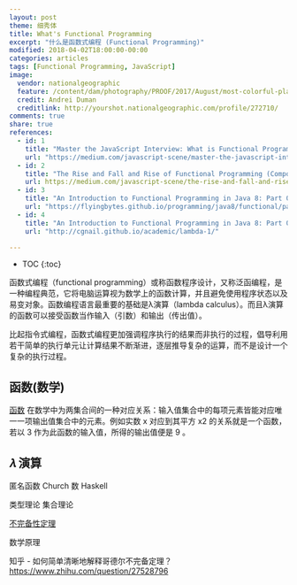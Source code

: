 ```yaml
---
layout: post
theme: 细秀体
title: What's Functional Programming
excerpt: "什么是函数式编程 (Functional Programming)"
modified: 2018-04-02T18:00:00-00:00
categories: articles
tags: [Functional Programming, JavaScript]
image:
  vendor: nationalgeographic
  feature: /content/dam/photography/PROOF/2017/August/most-colorful-places-yourshot-photos/13yourshot-272710-6054450-colorful-places.adapt.1190.1.jpg
  credit: Andrei Duman
  creditlink: http://yourshot.nationalgeographic.com/profile/272710/
comments: true
share: true
references:
  - id: 1
    title: "Master the JavaScript Interview: What is Functional Programming?"
    url: "https://medium.com/javascript-scene/master-the-javascript-interview-what-is-functional-programming-7f218c68b3a0"
  - id: 2
    title: "The Rise and Fall and Rise of Functional Programming (Composing Software)"
    url: https://medium.com/javascript-scene/the-rise-and-fall-and-rise-of-functional-programming-composable-software-c2d91b424c8c
  - id: 3
    title: "An Introduction to Functional Programming in Java 8: Part 0 - Motivation"
    url: "https://flyingbytes.github.io/programming/java8/functional/part0/2017/01/16/Java8-Part0.html"
  - id: 4
    title: "An Introduction to Functional Programming in Java 8: Part 0 - Motivation"
    url: "http://cgnail.github.io/academic/lambda-1/"

---
```


* TOC
{:toc}


函数式编程（functional programming）或称函数程序设计，又称泛函编程，是一种编程典范，它将电脑运算视为数学上的函数计算，并且避免使用程序状态以及易变对象。函数编程语言最重要的基础是λ演算（lambda calculus）。而且λ演算的函数可以接受函数当作输入（引数）和输出（传出值）。

比起指令式编程，函数式编程更加强调程序执行的结果而非执行的过程，倡导利用若干简单的执行单元让计算结果不断渐进，逐层推导复杂的运算，而不是设计一个复杂的执行过程。

## 函数(数学)

[函数](https://zh.wikipedia.org/wiki/%E5%87%BD%E6%95%B0) 在数学中为两集合间的一种对应关系：输入值集合中的每项元素皆能对应唯一一项输出值集合中的元素。例如实数 x 对应到其平方 x2 的关系就是一个函数，若以 3 作为此函数的输入值，所得的输出值便是 9 。

## 𝜆 演算

匿名函数  Church 数 Haskell

类型理论 集合理论

[不完备性定理](https://zh.wikipedia.org/wiki/%E5%93%A5%E5%BE%B7%E5%B0%94%E4%B8%8D%E5%AE%8C%E5%A4%87%E5%AE%9A%E7%90%86)

数学原理


知乎 - 如何简单清晰地解释哥德尔不完备定理？
https://www.zhihu.com/question/27528796
